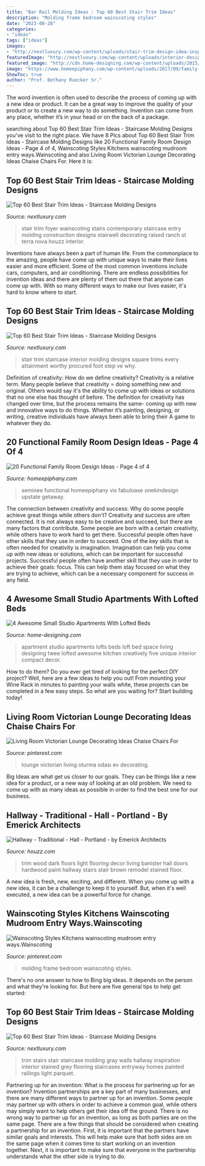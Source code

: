 ```yaml
---
title: "Bar Rail Molding Ideas : Top 60 Best Stair Trim Ideas"
description: "Molding frame bedroom wainscoting styles"
date: "2023-08-28"
categories:
- "ideas"
tags: ["ideas"]
images:
- "http://nextluxury.com/wp-content/uploads/stair-trim-design-idea-inspiration.jpg"
featuredImage: "http://nextluxury.com/wp-content/uploads/interior-designs-stair-trims.jpg"
featured_image: "http://cdn.home-designing.com/wp-content/uploads/2015/10/molding-ideas.jpg"
image: "https://www.homeepiphany.com/wp-content/uploads/2017/09/family-rooms_359.jpg"
ShowToc: true
author: "Prof. Bethany Ruecker Sr."
---
```



The word invention is often used to describe the process of coming up with a new idea or product. It can be a great way to improve the quality of your product or to create a new way to do something. Invention can come from any place, whether it’s in your head or on the back of a package.

	

		
searching about Top 60 Best Stair Trim Ideas - Staircase Molding Designs you've visit to the right place. We have 8 Pics about Top 60 Best Stair Trim Ideas - Staircase Molding Designs like 20 Functional Family Room Design Ideas - Page 4 of 4, Wainscoting Styles Kitchens wainscoting mudroom entry ways.Wainscoting and also Living Room Victorian Lounge Decorating Ideas Chaise Chairs For. Here it is:
		
    
## Top 60 Best Stair Trim Ideas - Staircase Molding Designs

<img loading=lazy src="http://nextluxury.com/wp-content/uploads/home-design-ideas-stair-trim.jpg" onerror="this.onerror=null;this.src='https://tse1.mm.bing.net/th?id=OIP.P8Ot_AY10-9BHHMf8X4CcwAAAA&amp;pid=15.1';" alt="Top 60 Best Stair Trim Ideas - Staircase Molding Designs">

_Source: nextluxury.com_

>stair trim foyer wainscoting stairs contemporary staircase entry molding construction designs stairwell decorating raised ranch st terra nova houzz interior. 

	

Inventions have always been a part of human life. From the commonplace to the amazing, people have come up with unique ways to make their lives easier and more efficient. Some of the most common inventions include cars, computers, and air conditioning. There are endless possibilities for invention ideas and there are plenty of them out there that anyone can come up with. With so many different ways to make our lives easier, it's hard to know where to start.

    
## Top 60 Best Stair Trim Ideas - Staircase Molding Designs

<img loading=lazy src="http://nextluxury.com/wp-content/uploads/interior-designs-stair-trims.jpg" onerror="this.onerror=null;this.src='https://tse4.mm.bing.net/th?id=OIP.UZSjFHKAaRS5m0SyY35gVQAAAA&amp;pid=15.1';" alt="Top 60 Best Stair Trim Ideas - Staircase Molding Designs">

_Source: nextluxury.com_

>stair trim staircase interior molding designs square trims every attainment worthy procured foot step ve why. 

	

Definition of creativity: How do we define creativity?
Creativity is a relative term. Many people believe that creativity = doing something new and original. Others would say it's the ability to come up with ideas or solutions that no one else has thought of before. The definition for creativity has changed over time, but the process remains the same- coming up with new and innovative ways to do things. Whether it’s painting, designing, or writing, creative individuals have always been able to bring their A game to whatever they do.

    
## 20 Functional Family Room Design Ideas - Page 4 Of 4

<img loading=lazy src="https://www.homeepiphany.com/wp-content/uploads/2017/09/family-rooms_359.jpg" onerror="this.onerror=null;this.src='https://tse2.mm.bing.net/th?id=OIP.7EwtKPOqi-b5-LU0xc-7FQHaLO&amp;pid=15.1';" alt="20 Functional Family Room Design Ideas - Page 4 of 4">

_Source: homeepiphany.com_

>seminee functional homeepiphany vis fabuloase onekindesign upstate getaway. 

	

The connection between creativity and success: Why do some people achieve great things while others don't?
Creativity and success are often connected. It is not always easy to be creative and succeed, but there are many factors that contribute. Some people are born with a certain creativity, while others have to work hard to get there. Successful people often have other skills that they use in order to succeed. One of the key skills that is often needed for creativity is imagination. Imagination can help you come up with new ideas or solutions, which can be important for successful projects. Successful people often have another skill that they use in order to achieve their goals: focus. This can help them stay focused on what they are trying to achieve, which can be a necessary component for success in any field.

    
## 4 Awesome Small Studio Apartments With Lofted Beds

<img loading=lazy src="http://cdn.home-designing.com/wp-content/uploads/2015/10/molding-ideas.jpg" onerror="this.onerror=null;this.src='https://tse4.mm.bing.net/th?id=OIP.QW7QaLOF3xQgXnHbQFLKsgHaKn&amp;pid=15.1';" alt="4 Awesome Small Studio Apartments With Lofted Beds">

_Source: home-designing.com_

>apartment studio apartments lofts beds loft bed space living designing twee lofted awesome kitchen creatively five unique interior compact decor. 

	

How to do them?
Do you ever get tired of looking for the perfect DIY project? Well, here are a few ideas to help you out! From mounting your Wine Rack in minutes to painting your walls white, these projects can be completed in a few easy steps. So what are you waiting for? Start building today!

    
## Living Room Victorian Lounge Decorating Ideas Chaise Chairs For

<img loading=lazy src="https://i.pinimg.com/736x/ce/2e/de/ce2edef192981794776149db568c3bdb.jpg" onerror="this.onerror=null;this.src='https://tse3.mm.bing.net/th?id=OIP.AGjnDXYT0IoQGcBESqPpjgHaKq&amp;pid=15.1';" alt="Living Room Victorian Lounge Decorating Ideas Chaise Chairs For">

_Source: pinterest.com_

>lounge victorian living oturma odası ev decorating. 

	

Big Ideas are what get us closer to our goals. They can be things like a new idea for a product, or a new way of looking at an old problem. We need to come up with as many ideas as possible in order to find the best one for our business.

    
## Hallway - Traditional - Hall - Portland - By Emerick Architects

<img loading=lazy src="https://st.hzcdn.com/simgs/a361e3f20f70f0f3_4-4190/traditional-hall.jpg" onerror="this.onerror=null;this.src='https://tse2.mm.bing.net/th?id=OIP.rA6sOS80cdmYGqd7DBNHLQHaLI&amp;pid=15.1';" alt="Hallway - Traditional - Hall - Portland - by Emerick Architects">

_Source: houzz.com_

>trim wood dark floors light flooring decor living banister hall doors hardwood paint hallway stairs stair brown remodel stained floor. 

	

A new idea is fresh, new, exciting, and different. When you come up with a new idea, it can be a challenge to keep it to yourself. But, when it's well executed, a new idea can be a powerful force for change.

    
## Wainscoting Styles Kitchens Wainscoting Mudroom Entry Ways.Wainscoting

<img loading=lazy src="https://i.pinimg.com/736x/79/a0/63/79a06397d0a9f86f038340255db894bb.jpg" onerror="this.onerror=null;this.src='https://tse2.mm.bing.net/th?id=OIP.th5gb9hRuq165fHpjPBSHQHaLG&amp;pid=15.1';" alt="Wainscoting Styles Kitchens wainscoting mudroom entry ways.Wainscoting">

_Source: pinterest.com_

>molding frame bedroom wainscoting styles. 

	

There's no one answer to how to Bing big ideas. It depends on the person and what they're looking for. But here are five general tips to help get started: 

    
## Top 60 Best Stair Trim Ideas - Staircase Molding Designs

<img loading=lazy src="http://nextluxury.com/wp-content/uploads/stair-trim-design-idea-inspiration.jpg" onerror="this.onerror=null;this.src='https://tse3.mm.bing.net/th?id=OIP.--ioeEo5GnhcVI5lktMAywAAAA&amp;pid=15.1';" alt="Top 60 Best Stair Trim Ideas - Staircase Molding Designs">

_Source: nextluxury.com_

>trim stairs stair staircase molding gray walls hallway inspiration interior stained grey flooring staircases entryway homes painted railings light parquet. 

	

Partnering up for an invention: What is the process for partnering up for an invention?
Invention partnerships are a key part of many businesses, and there are many different ways to partner up for an invention. Some people may partner up with others in order to achieve a common goal, while others may simply want to help others get their idea off the ground. There is no wrong way to partner up for an invention, as long as both parties are on the same page.
There are a few things that should be considered when creating a partnership for an invention. First, it is important that the partners have similar goals and interests. This will help make sure that both sides are on the same page when it comes time to start working on an invention together. Next, it is important to make sure that everyone in the partnership understands what the other side is trying to do.


